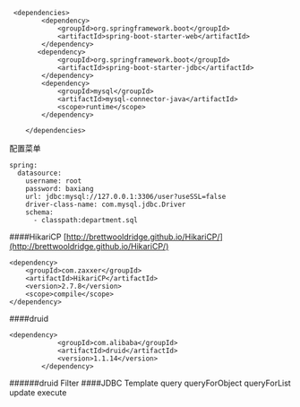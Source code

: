 ```
 <dependencies>
        <dependency>
            <groupId>org.springframework.boot</groupId>
            <artifactId>spring-boot-starter-web</artifactId>
        </dependency>
       <dependency>
            <groupId>org.springframework.boot</groupId>
            <artifactId>spring-boot-starter-jdbc</artifactId>
        </dependency>
        <dependency>
            <groupId>mysql</groupId>
            <artifactId>mysql-connector-java</artifactId>
            <scope>runtime</scope>
        </dependency>
        
    </dependencies>
```

配置菜单
```
spring:
  datasource:
    username: root
    password: baxiang
    url: jdbc:mysql://127.0.0.1:3306/user?useSSL=false
    driver-class-name: com.mysql.jdbc.Driver
    schema:
      - classpath:department.sql
```
####HikariCP
[http://brettwooldridge.github.io/HikariCP/](http://brettwooldridge.github.io/HikariCP/)
```
<dependency>
    <groupId>com.zaxxer</groupId>
    <artifactId>HikariCP</artifactId>
    <version>2.7.8</version>
    <scope>compile</scope>
</dependency>
```
####druid
```
<dependency>
            <groupId>com.alibaba</groupId>
            <artifactId>druid</artifactId>
            <version>1.1.14</version>
        </dependency>
```
######druid Filter
####JDBC Template
query
queryForObject
queryForList
update
execute
